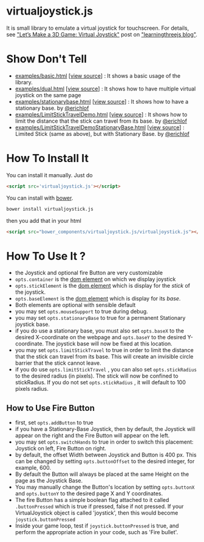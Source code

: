virtualjoystick.js
==================

It is small library to emulate a virtual joystick for touchscreen.
For details, see ["Let’s Make a 3D Game: Virtual Joystick"](http://learningthreejs.com/blog/2011/12/26/let-s-make-a-3d-game-virtual-joystick/)
post on 
["learningthreejs blog"](http://learningthreejs.com).

Show Don't Tell
===============
* [examples/basic.html](http://jeromeetienne.github.io/virtualjoystick.js/examples/basic.html)
\[[view source](https://github.com/jeromeetienne/virtualjoystick.js/blob/master/examples/basic.html)\] :
It shows a basic usage of the library.
* [examples/dual.html](http://jeromeetienne.github.io/virtualjoystick.js/examples/dual.html)
\[[view source](https://github.com/jeromeetienne/virtualjoystick.js/blob/master/examples/dual.html)\] :
It shows how to have multiple virtual joystick on the same page
* [examples/stationarybase.html](http://jeromeetienne.github.io/virtualjoystick.js/examples/stationarybase.html)
\[[view source](https://github.com/jeromeetienne/virtualjoystick.js/blob/master/examples/stationarybase.html)\] :
It shows how to have a stationary base. by [@erichlof](https://github.com/erichlof)
* [examples/LimitStickTravelDemo.html](http://jeromeetienne.github.io/virtualjoystick.js/examples/LimitStickTravelDemo.html)
\[[view source](https://github.com/jeromeetienne/virtualjoystick.js/blob/master/examples/LimitStickTravelDemo.html)\] :
It shows how to limit the distance that the stick can travel from its base. by [@erichlof](https://github.com/erichlof)
* [examples/LimitStickTravelDemoStationaryBase.html](http://jeromeetienne.github.io/virtualjoystick.js/examples/LimitStickTravelDemoStationaryBase.html)
\[[view source](https://github.com/jeromeetienne/virtualjoystick.js/blob/master/examples/LimitStickTravelDemoStationaryBase.html)\] :
Limited Stick (same as above), but with Stationary Base. by [@erichlof](https://github.com/erichlof)

How To Install It
=================

You can install it manually. Just do 

```html
<script src='virtualjoystick.js'></script>
```

You can install with [bower](http://bower.io/).

```bash
bower install virtualjoystick.js
```

then you add that in your html

```html
<script src="bower_components/virtualjoystick.js/virtualjoystick.js"></script>
```


How To Use It ?
===============

* the Joystick and optional fire Button are very customizable
* ```opts.container``` is the
[dom element](https://developer.mozilla.org/en/DOM/element)
on which we display joystick
* ```opts.stickElement``` is the
[dom element](https://developer.mozilla.org/en/DOM/element)
which is display for the *stick* of the joystick.
* ```opts.baseElement``` is the 
[dom element](https://developer.mozilla.org/en/DOM/element)
which is display for its *base*.
* Both elements are optional with sensible default
* you may set ```opts.mouseSupport``` to true during debug.
* you may set ```opts.stationaryBase``` to true for a permanent Stationary joystick base.
* if you do use a stationary base, you must also set ```opts.baseX``` to the desired X-coordinate on the webpage and ```opts.baseY``` to the desired Y-coordinate.  The joystick base will now be fixed at this location.
* you may set ```opts.limitStickTravel``` to true in order to limit the distance that the stick can travel from its base.  This will create an invisible circle barrier that the stick cannot leave. 
* if you do use ```opts.limitStickTravel``` , you can also set ```opts.stickRadius``` to the desired radius (in pixels).  The stick will now be confined to stickRadius.  If you do not set ```opts.stickRadius``` , it will default to 100 pixels radius.

How to Use Fire Button
----------------------
* first, set ```opts.addButton``` to true
* if you have a Stationary-Base Joystick, then by default, the Joystick will appear on the right and the Fire Button will appear on the left.
* you may set ```opts.switchHands``` to true in order to switch this placement: Joystick on left, Fire Button on right.
* by default, the offset Width between Joystick and Button is 400 px.  This can be changed by setting ```opts.buttonOffset``` to the desired integer, for example, 600.
* By default the Button will always be placed at the same Height on the page as the Joystick Base.
* You may manually change the Button's location by setting ```opts.buttonX``` and ```opts.buttonY``` to the desired page X and Y coordinates.
* The fire Button has a simple boolean flag attached to it called ```.buttonPressed``` which is true if pressed, false if not pressed.  If your VirtualJoystick object is called 'joystick', then this would become ```joystick.buttonPressed```
* Inside your game loop, test if ```joystick.buttonPressed``` is true, and perform the appropriate action in your code, such as 'Fire bullet'.  
